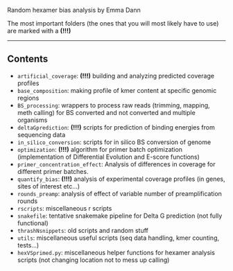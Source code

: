 Random hexamer bias analysis by Emma Dann

The most important folders (the ones that you will most likely have to use) are marked with a **(!!!)**

***
## Contents
* `artificial_coverage`: **(!!!)** building and analyzing predicted coverage profiles
* `base_composition`: making profile of kmer content at specific genomic regions
* `BS_processing`: wrappers to process raw reads (trimming, mapping, meth calling) for BS converted and not converted and multiple organisms
* `deltaGprediction`: **(!!!)** scripts for prediction of binding energies from sequencing data
* `in_silico_conversion`: scripts for in silico BS conversion of genome
* `optimization`: **(!!!)** algorithm for primer batch optimization (implementation of Differential Evolution and E-score functions)
* `primer_concentration_effect`: Analysis of differences in coverage for different primer batches.
* `quantify_bias`: **(!!!)** analysis of experimental coverage profiles (in genes, sites of interest etc...)
* `rounds_preamp`: analysis of effect of variable number of preamplification rounds
* `rscripts`: miscellaneous r scripts
* `snakefile`: tentative snakemake pipeline for Delta G prediction (not fully functional)
* `thrashNsnippets`: old scripts and random stuff
* `utils`: miscellaneous useful scripts (seq data handling, kmer counting, tests...)
* `hexVSprimed.py`: miscellaneous helper functions for hexamer analysis scripts (not changing location not to mess up calling)
